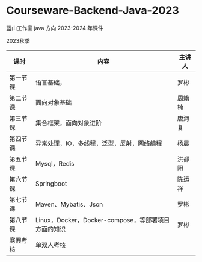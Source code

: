 # Courseware-Backend-Java-2023
蓝山工作室 java 方向 2023-2024 年课件


2023秋季

| 课时     | 内容                                                | 主讲人 |
| -------- | --------------------------------------------------- | ------ |
| 第一节课 | 语言基础，                                          | 罗彬   |
| 第二节课 | 面向对象基础                                        | 周籍楠 |
| 第三节课 | 集合框架，面向对象进阶                              | 唐海复 |
| 第四节课 | 异常处理，IO，多线程，泛型，反射，网络编程          | 杨晨   |
| 第五节课 | Mysql，Redis                                        | 洪都阳 |
| 第六节课 | Springboot                                     | 陈运祥 |
| 第七节课 | Maven、Mybatis、Json                              | 罗彬   |
| 第八节课 | Linux，Docker，Docker-compose，等部署项目方面的知识 | 罗彬   |
| 寒假考核 | 单双人考核                                          |        |
